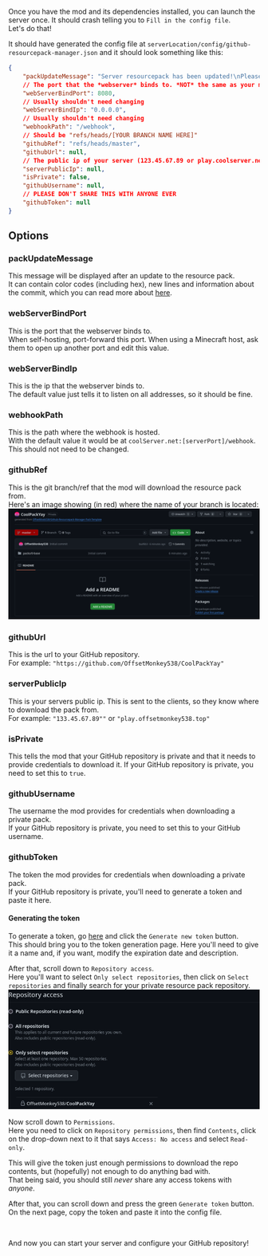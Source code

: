 Once you have the mod and its dependencies installed, you can launch the server once. It should crash telling you to `Fill in the config file`.  
Let's do that!

It should have generated the config file at `serverLocation/config/github-resourcepack-manager.json` and it should look something like this:
```json
{
	"packUpdateMessage": "Server resourcepack has been updated!\nPlease rejoin the server to get the most up to date pack.",
	// The port that the *webserver* binds to. *NOT* the same as your minecraft servers port
	"webServerBindPort": 8080,
	// Usually shouldn't need changing
	"webServerBindIp": "0.0.0.0",
	// Usually shouldn't need changing
	"webhookPath": "/webhook",
	// Should be "refs/heads/[YOUR BRANCH NAME HERE]"
	"githubRef": "refs/heads/master",
	"githubUrl": null,
	// The public ip of your server (123.45.67.89 or play.coolserver.net)
	"serverPublicIp": null,
	"isPrivate": false,
	"githubUsername": null,
	// PLEASE DON'T SHARE THIS WITH ANYONE EVER
	"githubToken": null
}
```

## Options
### packUpdateMessage
This message will be displayed after an update to the resource pack.  
It can contain color codes (including hex), new lines and information about the commit, which you can read more about [here](../../reference/update-message.md).

### webServerBindPort
This is the port that the webserver binds to.  
When self-hosting, port-forward this port. When using a Minecraft host, ask them to open up another port and edit this value.

### webServerBindIp
This is the ip that the webserver binds to.  
The default value just tells it to listen on all addresses, so it should be fine.

### webhookPath
This is the path where the webhook is hosted.  
With the default value it would be at `coolServer.net:[serverPort]/webhook`.  
This should not need to be changed.

### githubRef
This is the git branch/ref that the mod will download the resource pack from.  
Here's an image showing (in red) where the name of your branch is located:  
![Image showing where to find the name of your branch](../../images/repository-branch-location.png)

### githubUrl
This is the url to your GitHub repository.  
For example: `"https://github.com/OffsetMonkey538/CoolPackYay"`

### serverPublicIp
This is your servers public ip. This is sent to the clients, so they know where to download the pack from.  
For example: `"133.45.67.89""` or `"play.offsetmonkey538.top"`

### isPrivate
This tells the mod that your GitHub repository is private and that it needs to provide credentials to download it.
If your GitHub repository is private, you need to set this to `true`.

### githubUsername
The username the mod provides for credentials when downloading a private pack.  
If your GitHub repository is private, you need to set this to your GitHub username.

### githubToken
The token the mod provides for credentials when downloading a private pack.  
If your GitHub repository is private, you'll need to generate a token and paste it here.

#### Generating the token
To generate a token, go [here](https://github.com/settings/tokens?type=beta) and click the `Generate new token` button.  
This should bring you to the token generation page. Here you'll need to give it a name and, if you want, modify the expiration date and description.

After that, scroll down to `Repository access`.  
Here you'll want to select `Only select repositories`, then click on `Select repositories` and finally search for your private resource pack repository.
![Image showing example Repository access](../../images/token-generation-repository-access.png)

Now scroll down to `Permissions`.  
Here you need to click on `Repository permissions`, then find `Contents`, click on the drop-down next to it that says `Access: No access` and select `Read-only`.  

This will give the token just enough permissions to download the repo contents, but (hopefully) not enough to do anything bad with.  
That being said, you should still *never* share any access tokens with *anyone*.

After that, you can scroll down and press the green `Generate token` button.  
On the next page, copy the token and paste it into the config file.

<br />

And now you can start your server and configure your GitHub repository!
